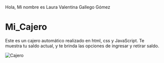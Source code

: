 Hola, Mi nombre es Laura Valentina Gallego Gómez
# Mi_Cajero
Este es un cajero automático realizado en html, css y JavaScript. Te muestra tu saldo actual, y te brinda las opciones de ingresar y retirar saldo.

![Cajero](https://user-images.githubusercontent.com/118298572/219977468-db2a31f9-edb5-4365-bfd6-3a1f11e396d0.png)
